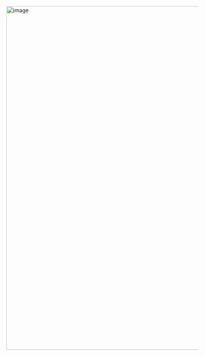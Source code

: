 <img width="786" height="902" alt="image" src="https://github.com/user-attachments/assets/ec668109-8383-4441-bdce-14b4fed70eff" />

